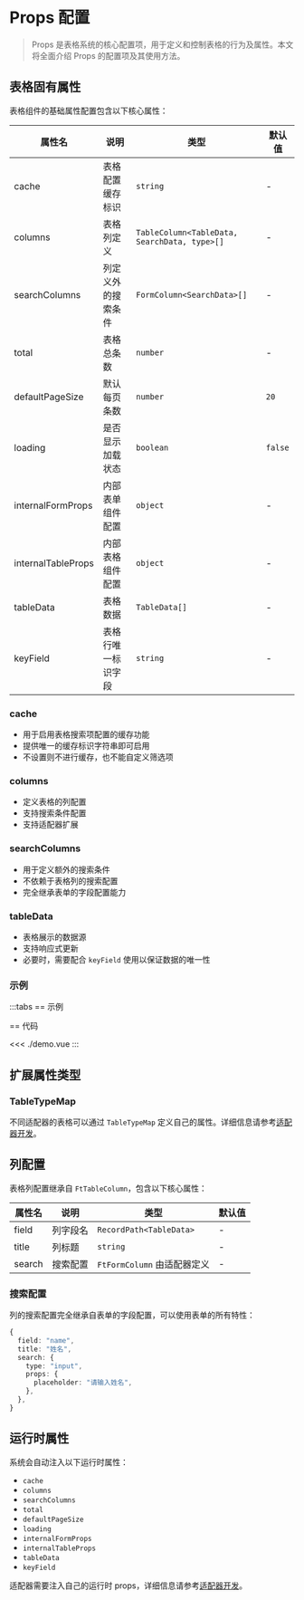 # Props 配置

> Props 是表格系统的核心配置项，用于定义和控制表格的行为及属性。本文将全面介绍 Props 的配置项及其使用方法。

## 表格固有属性

表格组件的基础属性配置包含以下核心属性：

| 属性名             | 说明               | 类型                                         | 默认值  |
| ------------------ | ------------------ | -------------------------------------------- | ------- |
| cache              | 表格配置缓存标识   | `string`                                     | -       |
| columns            | 表格列定义         | `TableColumn<TableData, SearchData, type>[]` | -       |
| searchColumns      | 列定义外的搜索条件 | `FormColumn<SearchData>[]`                   | -       |
| total              | 表格总条数         | `number`                                     | -       |
| defaultPageSize    | 默认每页条数       | `number`                                     | `20`    |
| loading            | 是否显示加载状态   | `boolean`                                    | `false` |
| internalFormProps  | 内部表单组件配置   | `object`                                     | -       |
| internalTableProps | 内部表格组件配置   | `object`                                     | -       |
| tableData          | 表格数据           | `TableData[]`                                | -       |
| keyField           | 表格行唯一标识字段 | `string`                                     | -       |

### cache

- 用于启用表格搜索项配置的缓存功能
- 提供唯一的缓存标识字符串即可启用
- 不设置则不进行缓存，也不能自定义筛选项

### columns

- 定义表格的列配置
- 支持搜索条件配置
- 支持适配器扩展

### searchColumns

- 用于定义额外的搜索条件
- 不依赖于表格列的搜索配置
- 完全继承表单的字段配置能力

### tableData

- 表格展示的数据源
- 支持响应式更新
- 必要时，需要配合 `keyField` 使用以保证数据的唯一性

### 示例

<script setup>
  import Demo from "./demo.vue";
</script>

:::tabs
== 示例

<Demo />

== 代码

<<< ./demo.vue
:::

## 扩展属性类型

### TableTypeMap

不同适配器的表格可以通过 `TableTypeMap` 定义自己的属性。详细信息请参考[适配器开发](../adapter/development.md)。

## 列配置

表格列配置继承自 `FtTableColumn`，包含以下核心属性：

| 属性名 | 说明     | 类型                        | 默认值 |
| ------ | -------- | --------------------------- | ------ |
| field  | 列字段名 | `RecordPath<TableData>`     | -      |
| title  | 列标题   | `string`                    | -      |
| search | 搜索配置 | `FtFormColumn` 由适配器定义 | -      |

### 搜索配置

列的搜索配置完全继承自表单的字段配置，可以使用表单的所有特性：

```typescript
{
  field: "name",
  title: "姓名",
  search: {
    type: "input",
    props: {
      placeholder: "请输入姓名",
    },
  },
}
```

## 运行时属性

系统会自动注入以下运行时属性：

- `cache`
- `columns`
- `searchColumns`
- `total`
- `defaultPageSize`
- `loading`
- `internalFormProps`
- `internalTableProps`
- `tableData`
- `keyField`

适配器需要注入自己的运行时 props，详细信息请参考[适配器开发](../adapter/development.md)。

